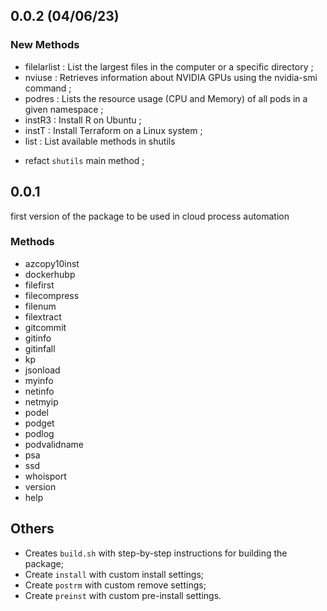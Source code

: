 ## 0.0.2 (04/06/23)

### New Methods

* filelarlist : List the largest files in the computer or a specific directory ;
* nviuse : Retrieves information about NVIDIA GPUs using the nvidia-smi command ;
* podres : Lists the resource usage (CPU and Memory) of all pods in a given namespace ;
* instR3 : Install R on Ubuntu ;
* instT : Install Terraform on a Linux system ;
* list : List available methods in shutils

 - refact `shutils` main method ;

## 0.0.1

first version of the package to be used in cloud process automation

### Methods

* azcopy10inst
* dockerhubp
* filefirst
* filecompress
* filenum
* filextract
* gitcommit
* gitinfo
* gitinfall
* kp
* jsonload
* myinfo
* netinfo
* netmyip
* podel
* podget
* podlog
* podvalidname
* psa
* ssd
* whoisport
* version
* help

## Others

* Creates `build.sh` with step-by-step instructions for building the package;
* Create `install` with custom install settings;
* Create `postrm` with custom remove settings;
* Create `preinst` with custom pre-install settings.


